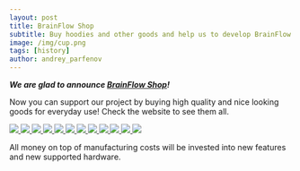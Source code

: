```yaml
---
layout: post
title: BrainFlow Shop
subtitle: Buy hoodies and other goods and help us to develop BrainFlow
image: /img/cup.png
tags: [history]
author: andrey_parfenov
---
```



***We are glad to announce [BrainFlow Shop](https://brainflow.myspreadshop.net/all)!***

Now you can support our project by buying high quality and nice looking goods for everyday use! Check the website to see them all.

<link rel="stylesheet" href="/assets/shop.css">

<div id="shop">
   <a href="https://brainflow.myspreadshop.net/all">
       <img src="/img/cup_yellow.png">
       <img src="/img/thermos.png">
       <img src="/img/men_hoodie_navy.png">
       <img src="/img/red_hoodie_man.png">
       <img src="/img/men_hoodie_red.png">
       <img src="/img/black_yellow.png">
       <img src="/img/longsliv.png">
       <img src="/img/men_hoodie_rb.png">
       <img src="/img/navy_hoodie.png">
       <img src="/img/white_hoodie.png">
       <img src="/img/women_hoodie.png">
       <img src="/img/navy_hoodie_women.png">
    </a>
  
</div>


All money on top of manufacturing costs will be invested into new features and new supported hardware.
